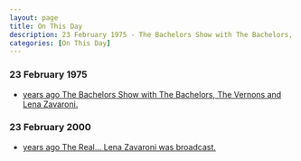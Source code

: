 ```yaml
---
layout: page
title: On This Day
description: 23 February 1975 - The Bachelors Show with The Bachelors, The Vernons and Lena Zavaroni. 23 February 2000 - The Real... Lena Zavaroni.
categories: [On This Day]
---
```


### 23 February 1975
* [<span id="age1"></span> years ago The Bachelors Show with The Bachelors, The Vernons and Lena Zavaroni.](/bbc%20two/1975/02/23/the-bachelors-show.html)
			
### 23 February 2000
* [<span id="age2"></span> years ago The Real... Lena Zavaroni was broadcast.](/channel%204/2000/02/23/the-real-lena-zavaroni.html)

<!-- Script for calculating number of years ago -->
<script>
var dob = '19750223';
var year = Number(dob.substr(0, 4));
var month = Number(dob.substr(4, 2)) - 1;
var day = Number(dob.substr(6, 2));
var today = new Date();
var age1 = today.getFullYear() - year;
if (today.getMonth() < month || (today.getMonth() == month && today.getDate() < day)) {
  age1--;
}
document.getElementById("age1").innerHTML=age1;

var dob = '20000223';
var year = Number(dob.substr(0, 4));
var month = Number(dob.substr(4, 2)) - 1;
var day = Number(dob.substr(6, 2));
var today = new Date();
var age2 = today.getFullYear() - year;
if (today.getMonth() < month || (today.getMonth() == month && today.getDate() < day)) {
  age2--;
}
document.getElementById("age2").innerHTML=age2;
</script>

